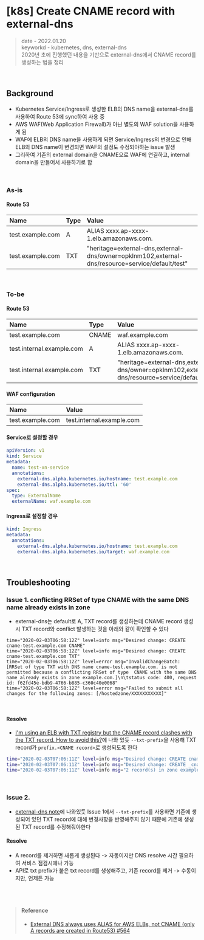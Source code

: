 # [k8s] Create CNAME record with external-dns
> date - 2022.01.20  
> keyworkd - kubernetes, dns, external-dns  
> 2020년 초에 진행했던 내용을 기반으로 external-dns에서 CNAME record를 생성하는 법을 정리

<br>

## Background
* Kubernetes Service/Ingress로 생성한 ELB의 DNS name을 external-dns를 사용하여 Route 53에 sync하여 사용 중
* AWS WAF(Web Application Firewall)가 아닌 별도의 WAF solution을 사용하게 됨
* WAF에 ELB의 DNS name을 사용하게 되면 Service/Ingress의 변경으로 인해 ELB의 DNS name이 변경되면 WAF의 설정도 수정되야하는 issue 발생
* 그리하여 기존의 external domain을 CNAME으로 WAF에 연결하고, internal domain을 만들어서 사용하기로 함

<br>

### As-is
#### Route 53
| Name | Type | Value |
|:--|:--|:--|
| test.example.com | A | ALIAS xxxx.ap-xxxx-1.elb.amazonaws.com. |
| test.example.com | TXT | "heritage=external-dns,external-dns/owner=opklnm102,external-dns/resource=service/default/test" |

<br>

### To-be
#### Route 53
| Name | Type | Value |
|:--|:--|:--|
| test.example.com | CNAME | waf.example.com |
| test.internal.example.com | A | ALIAS xxxx.ap-xxxx-1.elb.amazonaws.com. |
| test.internal.example.com | TXT | "heritage=external-dns,external-dns/owner=opklnm102,external-dns/resource=service/default/test" |

#### WAF configuration
| Name  | Value |
|:--|:--|
| test.example.com | test.internal.example.com |


#### Service로 설정할 경우
```yaml
apiVersion: v1
kind: Service
metadata:
  name: test-xn-service
  annotations:
    external-dns.alpha.kubernetes.io/hostname: test.example.com
    external-dns.alpha.kubernetes.io/ttl: '60'
spec:
  type: ExternalName
  externalName: waf.example.com
```

#### Ingress로 설정할 경우

```yml
kind: Ingress
metadata:
  annotations:
    external-dns.alpha.kubernetes.io/hostname: test.example.com
    external-dns.alpha.kubernetes.io/target: waf.example.com
```

<br>

## Troubleshooting

### Issue 1. conflicting RRSet of type CNAME with the same DNS name already exists in zone
* external-dns는 default로 A, TXT record를 생성하는데 CNAME record 생성시 TXT record와 conflict 발생하는 것을 아래와 같이 확인할 수 있다
```
time="2020-02-03T06:58:12Z" level=info msg="Desired change: CREATE cname-test.example.com CNAME"
time="2020-02-03T06:58:12Z" level=info msg="Desired change: CREATE cname-test.example.com TXT"
time="2020-02-03T06:58:12Z" level=error msg="InvalidChangeBatch: [RRSet of type TXT with DNS name cname-test.example.com. is not permitted because a conflicting RRSet of type  CNAME with the same DNS name already exists in zone example.com.]\n\tstatus code: 400, request id: f62fd45e-bdb9-4766-b885-c360c40e0068"
time="2020-02-03T06:58:12Z" level=error msg="Failed to submit all changes for the following zones: [/hostedzone/XXXXXXXXXXX]"
```

<br>

#### Resolve
* [I'm using an ELB with TXT registry but the CNAME record clashes with the TXT record. How to avoid this?](https://github.com/kubernetes-sigs/external-dns/blob/master/docs/faq.md#im-using-an-elb-with-txt-registry-but-the-cname-record-clashes-with-the-txt-record-how-to-avoid-this)에 나와 있듯 `--txt-prefix`을 사용해 TXT record가 `prefix.<CNAME record>`로 생성되도록 한다
```sh
time="2020-02-03T07:06:11Z" level=info msg="Desired change: CREATE cname-test.example.com CNAME"
time="2020-02-03T07:06:11Z" level=info msg="Desired change: CREATE _cname-test.example.com TXT"
time="2020-02-03T07:06:11Z" level=info msg="2 record(s) in zone example.com. were successfully updated"
```

<br>

### Issue 2.
* [external-dns note](https://github.com/kubernetes-sigs/external-dns#note)에 나와있듯 Issue 1에서 `--txt-prefix`를 사용하면 기존에 생성되어 있던 TXT record에 대해 변경사항을 반영해주지 않기 때문에 기존에 생성된 TXT record를 수정해줘야한다

#### Resolve
* A record를 제거하면 새롭게 생성된다 -> 자동이지만 DNS resolve 시간 필요하여 서비스 점검시에나 가능
* API로 txt prefix가 붙은 txt record를 생성해주고, 기존 record를 제거 -> 수동이지만, 언제든 가능


<br><br>

> #### Reference
> * [External DNS always uses ALIAS for AWS ELBs, not CNAME (only A records are created in Route53) #564](https://github.com/kubernetes-sigs/external-dns/issues/564)

